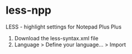 # less-npp
LESS - highlight settings for Notepad Plus Plus

1. Download the less-syntax.xml file
2. Language > Define your language... > Import
